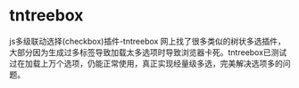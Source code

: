 # tntreebox
js多级联动选择(checkbox)插件-tntreebox
网上找了很多类似的树状多选插件，大部分因为生成过多标签导致加载太多选项时导致浏览器卡死。tntreebox已测试过在加载上万个选项，仍能正常使用，真正实现经量级多选，完美解决选项多的问题。